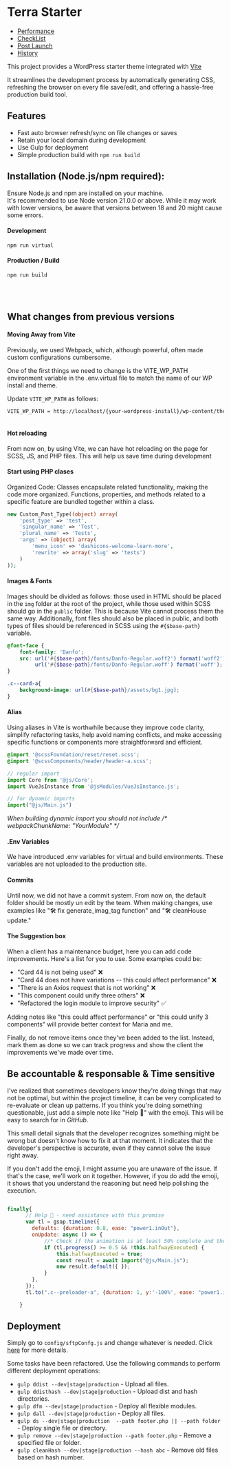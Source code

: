 

# Terra Starter

 - [Performance](documentation/performance.md)
 - [CheckList](documentation/checklist.md)
 - [Post Launch](documentation/post-launch.md)
 - [History](documentation/history.md)

This project provides a WordPress starter theme integrated with [Vite](https://vitejs.dev) 

It streamlines the development process by automatically generating CSS, refreshing the browser on every file save/edit, and offering a hassle-free production build tool.


## Features
 - Fast auto browser refresh/sync on file changes or saves
 - Retain your local domain during development
 - Use Gulp for deployment
 - Simple production build with `npm run build`



## Installation (Node.js/npm required):

Ensure Node.js and npm are installed on your machine.
<br>
It's recommended to use Node version 21.0.0 or above. While it may work with lower versions, be aware that versions between 18 and 20 might cause some errors.

#### Development
`npm run virtual`

#### Production / Build
`npm run build`

<br><br>

## What changes from previous versions

#### Moving Away from Vite

Previously, we used Webpack, which, although powerful, often made custom configurations cumbersome.

One of the first things we need to change is the VITE_WP_PATH environment variable in the .env.virtual file to match the name of our WP install and theme.

Update `VITE_WP_PATH` as follows:

``` bash
VITE_WP_PATH = http://localhost/{your-wordpress-install}/wp-content/themes/{your-theme-name}/public
 
```

#### Hot reloading

From now on, by using Vite, we can have hot reloading on the page for SCSS, JS, and PHP files. This will help us save time during development

#### Start using PHP clases

Organized Code: Classes encapsulate related functionality, making the code more organized. Functions, properties, and methods related to a specific feature are bundled together within a class.


```php 
new Custom_Post_Type((object) array(
    'post_type' => 'test',
    'singular_name' => 'Test',
    'plural_name' => 'Tests',
    'args' => (object) array(
        'menu_icon' => 'dashicons-welcome-learn-more',
        'rewrite' => array('slug' => 'tests')
    )
));
```




#### Images & Fonts

Images should be divided as follows: those used in HTML should be placed in the `img` folder at the root of the project, while those used within SCSS should go in the `public` folder. This is because Vite cannot process them the same way. Additionally, font files should also be placed in public, and both types of files should be referenced in SCSS using the `#{$base-path}` variable.


``` scss
@font-face {
    font-family: 'Danfo';
    src: url('#{$base-path}/fonts/Danfo-Regular.woff2') format('woff2'),
         url('#{$base-path}/fonts/Danfo-Regular.woff') format('woff');
}

.c--card-a{
    background-image: url(#{$base-path}/assets/bg1.jpg);
}
```


#### Alias

Using aliases in Vite is worthwhile because they improve code clarity, simplify refactoring tasks, help avoid naming conflicts, and make accessing specific functions or components more straightforward and efficient.

``` scss
@import '@scssFoundation/reset/reset.scss';
@import '@scssComponents/header/header-a.scss';
```

``` js
// regular import
import Core from '@js/Core';
import VueJsInstance from '@jsModules/VueJsInstance.js';

// for dynamic imports
import("@js/Main.js")

```
_When building dynamic import you should not include /* webpackChunkName: "YourModule" */_	

#### .Env Variables

We have introduced .env variables for virtual and build environments. These variables are not uploaded to the production site.

#### Commits

Until now, we did not have a commit system. From now on, the default folder should be mostly un edit by the team. When making changes, use examples like "🛠️ fix generate_imag_tag function" and "🛠️ cleanHouse update."

#### The Suggestion box 

When a client has a maintenance budget, here you can add code improvements. Here's a list for you to use. Some examples could be:

- "Card 44 is not being used" ❌
- "Card 44 does not have variations -- this could affect performance" ❌
- "There is an Axios request that is not working" ❌
- "This component could unify three others" ❌
- "Refactored the login module to improve security" ✅

Adding notes like "this could affect performance" or "this could unify 3 components" will provide better context for Maria and me.

Finally, do not remove items once they've been added to the list. Instead, mark them as done so we can track progress and show the client the improvements we've made over time.



## Be accountable & responsable & Time sensitive

I've realized that sometimes developers know they're doing things that may not be optimal, but within the project timeline, it can be very complicated to re-evaluate or clean up patterns. If you think you're doing something questionable, just add a simple note like "Help 🤷" with the emoji. This will be easy to search for in *GitHub*.

This small detail signals that the developer recognizes something might be wrong but doesn't know how to fix it at that moment. It indicates that the developer's perspective is accurate, even if they cannot solve the issue right away.

If you don't add the emoji, I might assume you are unaware of the issue. If that's the case, we'll work on it together. However, if you do add the emoji, it shows that you understand the reasoning but need help polishing the execution.
```js 

finally{
      // Help 🤷 - need assistance with this promise
      var tl = gsap.timeline({
        defaults: {duration: 0.8, ease: "power1.inOut"},
        onUpdate: async () => {
            //* Check if the animation is at least 50% complete and the function hasn't been executed yet
            if (tl.progress() >= 0.5 && !this.halfwayExecuted) {
                this.halfwayExecuted = true;
                const result = await import("@js/Main.js");
                new result.default({ });
            }
        },
      });
      tl.to(".c--preloader-a", {duration: 1, y:'-100%', ease: "power1.inOut"});

    }

```



## Deployment

Simply go to `config/sftpConfg.js` and change whatever is needed. Click [here](documentation/deploy.md) for more details.

Some tasks have been refactored. Use the following commands to perform different deployment operations:

- `gulp ddist --dev|stage|production` - Upload all files.
- `gulp ddisthash --dev|stage|production` - Upload dist and hash directories.
- `gulp dfm --dev|stage|production` - Deploy all flexible modules.
- `gulp dall --dev|stage|production` - Deploy all files.
- `gulp ds --dev|stage|production  --path footer.php || --path folder ` - Deploy single file or directory.
- `gulp remove --dev|stage|production --path footer.php` - Remove a specified file or folder.
- `gulp cleanHash --dev|stage|production --hash abc` - Remove old files based on hash number.



